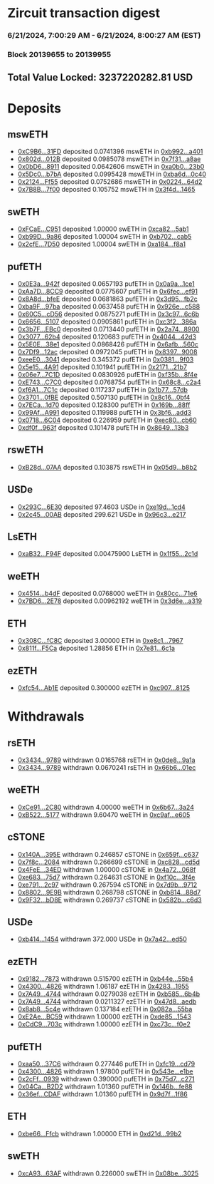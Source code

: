 # Zircuit transaction digest
### 6/21/2024, 7:00:29 AM - 6/21/2024, 8:00:27 AM (EST)
### Block 20139655 to 20139955

## Total Value Locked: 3237220282.81 USD

# Deposits
## mswETH
- [0xC9B6...31FD](https://etherscan.io/address/0xC9B663fe731FCD302250fb2F41a1A843508f31FD) deposited 0.0741396 mswETH in [0xb992...a401](https://etherscan.io/tx/0xC9B663fe731FCD302250fb2F41a1A843508f31FD)
- [0x802d...012B](https://etherscan.io/address/0x802d73dA9F831b21Bead2827a08FABc4158B012B) deposited 0.0985078 mswETH in [0x7f31...a8ae](https://etherscan.io/tx/0x802d73dA9F831b21Bead2827a08FABc4158B012B)
- [0x0bD6...8911](https://etherscan.io/address/0x0bD6e0dAf66eb90A6ABc988978dD6DB8Cb5E8911) deposited 0.0642606 mswETH in [0xa0b0...23b0](https://etherscan.io/tx/0x0bD6e0dAf66eb90A6ABc988978dD6DB8Cb5E8911)
- [0x5Dc0...b7bA](https://etherscan.io/address/0x5Dc0AA0c43883C9626BB45C62AfBf9F1E359b7bA) deposited 0.0995428 mswETH in [0xba6d...0c40](https://etherscan.io/tx/0x5Dc0AA0c43883C9626BB45C62AfBf9F1E359b7bA)
- [0x2124...Ff55](https://etherscan.io/address/0x21248646C6aea6C7Fb305b81356D255aa709Ff55) deposited 0.0752686 mswETH in [0x0224...64d2](https://etherscan.io/tx/0x21248646C6aea6C7Fb305b81356D255aa709Ff55)
- [0x7B8B...7f00](https://etherscan.io/address/0x7B8B5c75954F8d3235D02f08E0B04B407adC7f00) deposited 0.105752 mswETH in [0x3f4d...1465](https://etherscan.io/tx/0x7B8B5c75954F8d3235D02f08E0B04B407adC7f00)
## swETH
- [0xFCaE...C951](https://etherscan.io/address/0xFCaE01A3a87703092ac58B4adcCa4d45FC14C951) deposited 1.00000 swETH in [0xca82...5ab1](https://etherscan.io/tx/0xFCaE01A3a87703092ac58B4adcCa4d45FC14C951)
- [0xb99D...9a86](https://etherscan.io/address/0xb99D1b57d7ff74b75978b4bf489E0d4d97Bd9a86) deposited 1.00004 swETH in [0xb702...cab5](https://etherscan.io/tx/0xb99D1b57d7ff74b75978b4bf489E0d4d97Bd9a86)
- [0x2cfE...7D50](https://etherscan.io/address/0x2cfEF6d80961F58f2D084fD4a459039A13d97D50) deposited 1.00004 swETH in [0xa184...f8a1](https://etherscan.io/tx/0x2cfEF6d80961F58f2D084fD4a459039A13d97D50)
## pufETH
- [0x0E3a...942f](https://etherscan.io/address/0x0E3a0A5a311124238e5e0005E9Ef3489cE63942f) deposited 0.0657193 pufETH in [0x0a9a...1ce1](https://etherscan.io/tx/0x0E3a0A5a311124238e5e0005E9Ef3489cE63942f)
- [0xAa7D...8CC9](https://etherscan.io/address/0xAa7D8F499D0377d82fFE250f5c9bd65CbA3B8CC9) deposited 0.0775607 pufETH in [0x6fec...ef91](https://etherscan.io/tx/0xAa7D8F499D0377d82fFE250f5c9bd65CbA3B8CC9)
- [0x8A8d...bfeE](https://etherscan.io/address/0x8A8d2Bc9fe69893ba970B003304A7B733E86bfeE) deposited 0.0681863 pufETH in [0x3d95...fb2c](https://etherscan.io/tx/0x8A8d2Bc9fe69893ba970B003304A7B733E86bfeE)
- [0xba9F...97ba](https://etherscan.io/address/0xba9F808f31C7dd217770f7cafA35Ec3Cdc5897ba) deposited 0.0637458 pufETH in [0x926e...c588](https://etherscan.io/tx/0xba9F808f31C7dd217770f7cafA35Ec3Cdc5897ba)
- [0x60C5...cD56](https://etherscan.io/address/0x60C5b0752b85e0Ba81b4DC621f4226feF073cD56) deposited 0.0875271 pufETH in [0x3c97...6c6b](https://etherscan.io/tx/0x60C5b0752b85e0Ba81b4DC621f4226feF073cD56)
- [0x6656...5107](https://etherscan.io/address/0x6656c1AB8bA9D8Cda6DB4df73283E70Ef16d5107) deposited 0.0905861 pufETH in [0xc3f2...386a](https://etherscan.io/tx/0x6656c1AB8bA9D8Cda6DB4df73283E70Ef16d5107)
- [0x3b7F...EBc0](https://etherscan.io/address/0x3b7Fa54c740af6acb2C6fbc75913f52eb6E0EBc0) deposited 0.0713440 pufETH in [0x2a74...8900](https://etherscan.io/tx/0x3b7Fa54c740af6acb2C6fbc75913f52eb6E0EBc0)
- [0x3077...62b4](https://etherscan.io/address/0x3077A591AD6b331a34438AE4e3AcAD077E4e62b4) deposited 0.120683 pufETH in [0x4044...42d3](https://etherscan.io/tx/0x3077A591AD6b331a34438AE4e3AcAD077E4e62b4)
- [0x5E0E...38e1](https://etherscan.io/address/0x5E0E0D3a5D5c21Ff87C5d4B59d1F82Dd871738e1) deposited 0.0868426 pufETH in [0x6afb...560c](https://etherscan.io/tx/0x5E0E0D3a5D5c21Ff87C5d4B59d1F82Dd871738e1)
- [0x7Df9...12ac](https://etherscan.io/address/0x7Df97Cb1F0a30E76F26Cf0b59424b43e00E512ac) deposited 0.0972045 pufETH in [0x8397...9008](https://etherscan.io/tx/0x7Df97Cb1F0a30E76F26Cf0b59424b43e00E512ac)
- [0xeeE0...3041](https://etherscan.io/address/0xeeE00bfdD601E3CD9C36103E8d39b983B9013041) deposited 0.345372 pufETH in [0x0381...9f03](https://etherscan.io/tx/0xeeE00bfdD601E3CD9C36103E8d39b983B9013041)
- [0x5e15...4A91](https://etherscan.io/address/0x5e15C6517aE43C1177198f46C191Eef98a684A91) deposited 0.101941 pufETH in [0x2171...21b7](https://etherscan.io/tx/0x5e15C6517aE43C1177198f46C191Eef98a684A91)
- [0x06e7...7C1D](https://etherscan.io/address/0x06e7A322B2E77aD056411398A3259e9C66227C1D) deposited 0.0830926 pufETH in [0xf35b...8f4e](https://etherscan.io/tx/0x06e7A322B2E77aD056411398A3259e9C66227C1D)
- [0xE743...C7C0](https://etherscan.io/address/0xE743A9C7791ED1905A724B91A44BA816877AC7C0) deposited 0.0768754 pufETH in [0x68c8...c2a4](https://etherscan.io/tx/0xE743A9C7791ED1905A724B91A44BA816877AC7C0)
- [0xf6A1...7C1c](https://etherscan.io/address/0xf6A19F806Eb6119ED6C04E22db2d193f47f97C1c) deposited 0.117237 pufETH in [0x1b77...57db](https://etherscan.io/tx/0xf6A19F806Eb6119ED6C04E22db2d193f47f97C1c)
- [0x3701...0fBE](https://etherscan.io/address/0x3701bBFc577F1CBd579Fe15Da23B687968030fBE) deposited 0.507130 pufETH in [0x8c16...0bf4](https://etherscan.io/tx/0x3701bBFc577F1CBd579Fe15Da23B687968030fBE)
- [0x7ECa...1d70](https://etherscan.io/address/0x7ECa5e2726827c088Dfd317ba7dd12647ae51d70) deposited 0.128300 pufETH in [0x169b...88ff](https://etherscan.io/tx/0x7ECa5e2726827c088Dfd317ba7dd12647ae51d70)
- [0x99Af...A991](https://etherscan.io/address/0x99AfD4055940CBABbEC068612BE1c1f712F3A991) deposited 0.119988 pufETH in [0x3bf6...add3](https://etherscan.io/tx/0x99AfD4055940CBABbEC068612BE1c1f712F3A991)
- [0x0718...6C04](https://etherscan.io/address/0x07187feF5b7bFE0b44A8fa05c52c2fA74f646C04) deposited 0.226959 pufETH in [0xec80...cb60](https://etherscan.io/tx/0x07187feF5b7bFE0b44A8fa05c52c2fA74f646C04)
- [0xdf0f...963f](https://etherscan.io/address/0xdf0fF43FD0Fc4850b6a17Fce3B4f22C0774D963f) deposited 0.101478 pufETH in [0x8649...13b3](https://etherscan.io/tx/0xdf0fF43FD0Fc4850b6a17Fce3B4f22C0774D963f)
## rswETH
- [0xB28d...07AA](https://etherscan.io/address/0xB28dDA99a307ff3b7386Cf446bc1E2783C8D07AA) deposited 0.103875 rswETH in [0x05d9...b8b2](https://etherscan.io/tx/0xB28dDA99a307ff3b7386Cf446bc1E2783C8D07AA)
## USDe
- [0x293C...6E30](https://etherscan.io/address/0x293C6937D8D82e05B01335F7B33FBA0c8e256E30) deposited 97.4603 USDe in [0xe19d...1cd4](https://etherscan.io/tx/0x293C6937D8D82e05B01335F7B33FBA0c8e256E30)
- [0x2c45...00AB](https://etherscan.io/address/0x2c45f25b6D5fecfcDe7f278f73D806Cb04Cf00AB) deposited 299.621 USDe in [0x96c3...e217](https://etherscan.io/tx/0x2c45f25b6D5fecfcDe7f278f73D806Cb04Cf00AB)
## LsETH
- [0xaB32...F94F](https://etherscan.io/address/0xaB32EDF0c8D6713E3da999a62eb16649B0dCF94F) deposited 0.00475900 LsETH in [0x1f55...2c1d](https://etherscan.io/tx/0xaB32EDF0c8D6713E3da999a62eb16649B0dCF94F)
## weETH
- [0x4514...b4dF](https://etherscan.io/address/0x45146630C2C14dBBF8f63Cd56943d190C641b4dF) deposited 0.0768000 weETH in [0x80cc...71e6](https://etherscan.io/tx/0x45146630C2C14dBBF8f63Cd56943d190C641b4dF)
- [0x7BD6...2E78](https://etherscan.io/address/0x7BD61ca9e4392B2A6b4dcf7fA2d320F183842E78) deposited 0.00962192 weETH in [0x3d6e...a319](https://etherscan.io/tx/0x7BD61ca9e4392B2A6b4dcf7fA2d320F183842E78)
## ETH
- [0x308C...fC8C](https://etherscan.io/address/0x308C5353C387f002557f6eaD85d21F98E06FfC8C) deposited 3.00000 ETH in [0xe8c1...7967](https://etherscan.io/tx/0x308C5353C387f002557f6eaD85d21F98E06FfC8C)
- [0x811f...F5Ca](https://etherscan.io/address/0x811f00c4a725e2D3172De4be2CDbA5AeBeddF5Ca) deposited 1.28856 ETH in [0x7e81...6c1a](https://etherscan.io/tx/0x811f00c4a725e2D3172De4be2CDbA5AeBeddF5Ca)
## ezETH
- [0xfc54...Ab1E](https://etherscan.io/address/0xfc5409058C14913060Ee4F7F1EE97F852D08Ab1E) deposited 0.300000 ezETH in [0xc907...8125](https://etherscan.io/tx/0xfc5409058C14913060Ee4F7F1EE97F852D08Ab1E)
# Withdrawals
## rsETH
- [0x3434...9789](https://etherscan.io/address/0x34349c5569e7B846c3558961552D2202760A9789) withdrawn 0.0165768 rsETH in [0x0de8...9a1a](https://etherscan.io/tx/0x34349c5569e7B846c3558961552D2202760A9789)
- [0x3434...9789](https://etherscan.io/address/0x34349c5569e7B846c3558961552D2202760A9789) withdrawn 0.0670241 rsETH in [0x66b6...01ec](https://etherscan.io/tx/0x34349c5569e7B846c3558961552D2202760A9789)
## weETH
- [0xCe91...2C80](https://etherscan.io/address/0xCe91Adf68384c52e9f7B497020Fcf8226f2B2C80) withdrawn 4.00000 weETH in [0x6b67...3a24](https://etherscan.io/tx/0xCe91Adf68384c52e9f7B497020Fcf8226f2B2C80)
- [0xB522...5177](https://etherscan.io/address/0xB5223c145Ed6478F66BC417Edec743cd46825177) withdrawn 9.60470 weETH in [0xc9af...e605](https://etherscan.io/tx/0xB5223c145Ed6478F66BC417Edec743cd46825177)
## cSTONE
- [0x140A...395E](https://etherscan.io/address/0x140A153702C95C26B7968f5554D21AdAD58c395E) withdrawn 0.246857 cSTONE in [0x659f...c637](https://etherscan.io/tx/0x140A153702C95C26B7968f5554D21AdAD58c395E)
- [0x7f8c...2084](https://etherscan.io/address/0x7f8cCeeB122b4528807736d4DA687832c4622084) withdrawn 0.266699 cSTONE in [0xc828...cd5d](https://etherscan.io/tx/0x7f8cCeeB122b4528807736d4DA687832c4622084)
- [0x4FeE...34ED](https://etherscan.io/address/0x4FeEb19A2878C3C6e6f45b21Eac46Fe3d4FD34ED) withdrawn 1.00000 cSTONE in [0x4a72...068f](https://etherscan.io/tx/0x4FeEb19A2878C3C6e6f45b21Eac46Fe3d4FD34ED)
- [0xe683...75d7](https://etherscan.io/address/0xe683A1D079a15a0ed2b79766ac620b0f933575d7) withdrawn 0.264631 cSTONE in [0xf10c...3f4e](https://etherscan.io/tx/0xe683A1D079a15a0ed2b79766ac620b0f933575d7)
- [0xe791...2c97](https://etherscan.io/address/0xe791554D4f4531Dcd2Bdda89A35E3DC671372c97) withdrawn 0.267594 cSTONE in [0x7d9b...9712](https://etherscan.io/tx/0xe791554D4f4531Dcd2Bdda89A35E3DC671372c97)
- [0x8802...9E9B](https://etherscan.io/address/0x88026DBeF197B6E8b31279bF3748c57930379E9B) withdrawn 0.268798 cSTONE in [0xb814...88d7](https://etherscan.io/tx/0x88026DBeF197B6E8b31279bF3748c57930379E9B)
- [0x9F32...bD8E](https://etherscan.io/address/0x9F324bB6129C12ff9E179761F5Eb447a6955bD8E) withdrawn 0.269737 cSTONE in [0x582b...c6d3](https://etherscan.io/tx/0x9F324bB6129C12ff9E179761F5Eb447a6955bD8E)
## USDe
- [0xb414...1454](https://etherscan.io/address/0xb4143D639014699E7b659640116bE72a892E1454) withdrawn 372.000 USDe in [0x7a42...ed50](https://etherscan.io/tx/0xb4143D639014699E7b659640116bE72a892E1454)
## ezETH
- [0x9182...7873](https://etherscan.io/address/0x9182Adf8a3B85fF3a3Be3355c56B34b9358e7873) withdrawn 0.515700 ezETH in [0xb44e...55b4](https://etherscan.io/tx/0x9182Adf8a3B85fF3a3Be3355c56B34b9358e7873)
- [0x4300...4826](https://etherscan.io/address/0x4300Cad1937efa46b3B5827bf1E79432118F4826) withdrawn 1.06187 ezETH in [0x4283...1955](https://etherscan.io/tx/0x4300Cad1937efa46b3B5827bf1E79432118F4826)
- [0x7A49...4744](https://etherscan.io/address/0x7A493Be5c2ce014cD049Bf178a1ac0Db1B434744) withdrawn 0.0279038 ezETH in [0xb585...6b4b](https://etherscan.io/tx/0x7A493Be5c2ce014cD049Bf178a1ac0Db1B434744)
- [0x7A49...4744](https://etherscan.io/address/0x7A493Be5c2ce014cD049Bf178a1ac0Db1B434744) withdrawn 0.0211327 ezETH in [0x47d8...aedb](https://etherscan.io/tx/0x7A493Be5c2ce014cD049Bf178a1ac0Db1B434744)
- [0x8ab8...5c4e](https://etherscan.io/address/0x8ab8006a5Bc2FCC46CC317A2f6996503b5615c4e) withdrawn 0.137184 ezETH in [0x082a...55ba](https://etherscan.io/tx/0x8ab8006a5Bc2FCC46CC317A2f6996503b5615c4e)
- [0xE2Ae...BC59](https://etherscan.io/address/0xE2Aee7E1251D4690297F654822eB6698638cBC59) withdrawn 1.00000 ezETH in [0xde85...1543](https://etherscan.io/tx/0xE2Aee7E1251D4690297F654822eB6698638cBC59)
- [0xCdC9...703c](https://etherscan.io/address/0xCdC9d78900dFc049bc32434941DD7162A672703c) withdrawn 1.00000 ezETH in [0xc73c...f0e2](https://etherscan.io/tx/0xCdC9d78900dFc049bc32434941DD7162A672703c)
## pufETH
- [0xaa50...37C6](https://etherscan.io/address/0xaa50949b60937622753fb78e2ff6000012F137C6) withdrawn 0.277446 pufETH in [0xfc19...cd79](https://etherscan.io/tx/0xaa50949b60937622753fb78e2ff6000012F137C6)
- [0x4300...4826](https://etherscan.io/address/0x4300Cad1937efa46b3B5827bf1E79432118F4826) withdrawn 1.97800 pufETH in [0x543e...e1be](https://etherscan.io/tx/0x4300Cad1937efa46b3B5827bf1E79432118F4826)
- [0x2cFf...0939](https://etherscan.io/address/0x2cFfee42F4Ddc3D48918d0b60433C15811840939) withdrawn 0.390000 pufETH in [0x75d7...c271](https://etherscan.io/tx/0x2cFfee42F4Ddc3D48918d0b60433C15811840939)
- [0x04Ca...B2D2](https://etherscan.io/address/0x04Ca76Cd80705829aC6d21D5Af780B6fED6aB2D2) withdrawn 1.01360 pufETH in [0x146b...fe88](https://etherscan.io/tx/0x04Ca76Cd80705829aC6d21D5Af780B6fED6aB2D2)
- [0x36ef...CDAF](https://etherscan.io/address/0x36efdf3059fBEE957bFe5b81Bd73D1d18e2FCDAF) withdrawn 1.01360 pufETH in [0x9d7f...1f86](https://etherscan.io/tx/0x36efdf3059fBEE957bFe5b81Bd73D1d18e2FCDAF)
## ETH
- [0xbe66...Ffcb](https://etherscan.io/address/0xbe6698cDC1E9f65d8c5149F3adb2603b0385Ffcb) withdrawn 1.00000 ETH in [0xd21d...99b2](https://etherscan.io/tx/0xbe6698cDC1E9f65d8c5149F3adb2603b0385Ffcb)
## swETH
- [0xcA93...63AF](https://etherscan.io/address/0xcA93cF880B907ED07E5BdFfb9a74111181E863AF) withdrawn 0.226000 swETH in [0x08be...3025](https://etherscan.io/tx/0xcA93cF880B907ED07E5BdFfb9a74111181E863AF)
